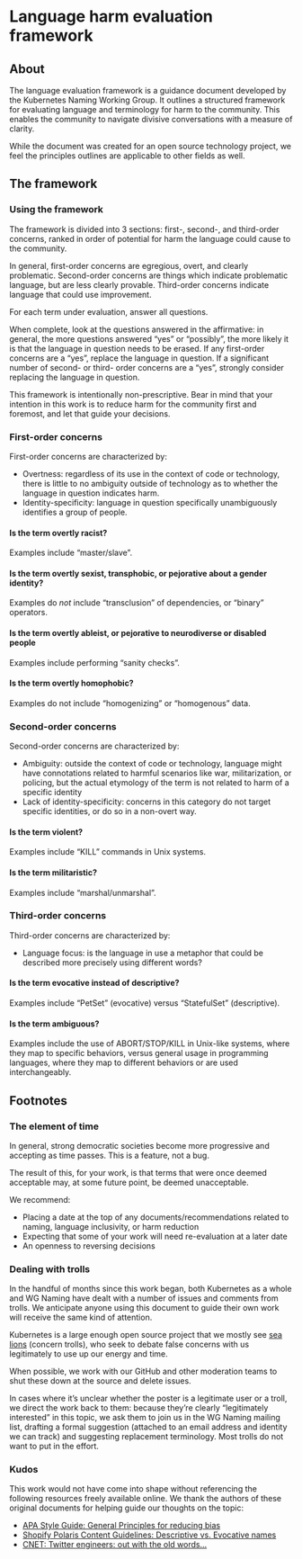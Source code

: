 
# Language harm evaluation framework

## About

The language evaluation framework is a guidance document developed by the Kubernetes Naming Working Group. It outlines a structured framework for evaluating language and terminology for harm to the community. This enables the community to navigate divisive conversations with a measure of clarity.

While the document was created for an open source technology project, we feel the principles outlines are applicable to other fields as well.

## The framework

### Using the framework

The framework is divided into 3 sections: first-, second-, and third-order concerns, ranked in order of potential for harm the language could cause to the community. 

In general, first-order concerns are egregious, overt, and clearly problematic. Second-order concerns are things which indicate problematic language, but are less clearly provable. Third-order concerns indicate language that could use improvement.

For each term under evaluation, answer all questions.


When complete, look at the questions answered in the affirmative: in general, the more questions answered “yes” or “possibly”, the more likely it is that the language in question needs to be erased. If any first-order concerns are a “yes”, replace the language in question. If a significant number of second- or third- order concerns are a “yes”, strongly consider replacing the language in question. 

This framework is intentionally non-prescriptive. Bear in mind that your intention in this work is to reduce harm for the community first and foremost, and let that guide your decisions.

### First-order concerns

First-order concerns are characterized by: 

- Overtness: regardless of its use in the context of code or technology, there is little to no ambiguity outside of technology as to whether the language in question indicates harm.
- Identity-specificity: language in question specifically unambiguously identifies a group of people.

#### Is the term overtly racist?

Examples include “master/slave”.

#### Is the term overtly sexist, transphobic, or pejorative about a gender identity?

Examples do _not_ include “transclusion” of dependencies, or “binary” operators. 

#### Is the term overtly ableist, or pejorative to neurodiverse or disabled people

Examples include performing “sanity checks”. 

#### Is the term overtly homophobic? 

Examples do not include “homogenizing” or “homogenous” data. 

### Second-order concerns

Second-order concerns are characterized by: 

- Ambiguity: outside the context of code or technology, language might have connotations related to harmful scenarios like war, militarization, or policing, but the actual etymology of the term is not related to harm of a specific identity
- Lack of identity-specificity: concerns in this category do not target specific identities, or do so in a non-overt way.

#### Is the term violent?

Examples include “KILL” commands in Unix systems.

#### Is the term militaristic?

Examples include “marshal/unmarshal”.


### Third-order concerns

Third-order concerns are characterized by:

- Language focus: is the language in use a metaphor that could be described more precisely using different words?


#### Is the term evocative instead of descriptive?

Examples include “PetSet” (evocative) versus “StatefulSet” (descriptive). 

#### Is the term ambiguous?

Examples include the use of ABORT/STOP/KILL in Unix-like systems, where they map to specific behaviors, versus general usage in programming languages, where they map to different behaviors or are used interchangeably. 

## Footnotes 

### The element of time

In general, strong democratic societies become more progressive and accepting as time passes. This is a feature, not a bug. 

The result of this, for your work, is that terms that were once deemed acceptable may, at some future point, be deemed unacceptable. 

We recommend:

- Placing a date at the top of any documents/recommendations related to naming, language inclusivity, or harm reduction 
- Expecting that some of your work will need re-evaluation at a later date
- An openness to reversing decisions 


### Dealing with trolls

In the handful of months since this work began, both Kubernetes as a whole and WG Naming have dealt with a number of issues and comments from trolls. We anticipate anyone using this document to guide their own work will receive the same kind of attention. 

Kubernetes is a large enough open source project that we mostly see [sea lions](http://wondermark.com/1k62/) (concern trolls), who seek to debate false concerns with us legitimately to use up our energy and time.

When possible, we work with our GitHub and other moderation teams to shut these down at the source and delete issues. 

In cases where it’s unclear whether the poster is a legitimate user or a troll, we direct the work back to them: because they’re clearly “legitimately interested” in this topic, we ask them to join us in the WG Naming mailing list, drafting a formal suggestion (attached to an email address and identity we can track) and suggesting replacement terminology. Most trolls do not want to put in the effort.


### Kudos

This work would not have come into shape without referencing the following resources freely available online. We thank the authors of these original documents for helping guide our thoughts on the topic:

- [APA Style Guide: General Principles for reducing bias](https://apastyle.apa.org/style-grammar-guidelines/bias-free-language/general-principles) 
- [Shopify Polaris Content Guidelines: Descriptive vs. Evocative names](https://polaris.shopify.com/content/naming#section-descriptive-vs-evocative-names)
- [CNET: Twitter engineers: out with the old words...](https://www.cnet.com/news/twitter-engineers-replace-racially-loaded-tech-terms-like-master-slave/) 
